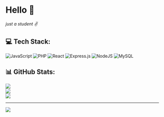 # Hello 👋
  _just a student ✌️_
  
## 💻 Tech Stack:
![JavaScript](https://img.shields.io/badge/javascript-%23323330.svg?style=for-the-badge&logo=javascript&logoColor=%23F7DF1E) ![PHP](https://img.shields.io/badge/php-%23777BB4.svg?style=for-the-badge&logo=php&logoColor=white) ![React](https://img.shields.io/badge/react-%2320232a.svg?style=for-the-badge&logo=react&logoColor=%2361DAFB) ![Express.js](https://img.shields.io/badge/express.js-%23404d59.svg?style=for-the-badge&logo=express&logoColor=%2361DAFB) ![NodeJS](https://img.shields.io/badge/node.js-6DA55F?style=for-the-badge&logo=node.js&logoColor=white) ![MySQL](https://img.shields.io/badge/mysql-4479A1.svg?style=for-the-badge&logo=mysql&logoColor=white)
## 📊 GitHub Stats:
![](https://github-readme-stats.vercel.app/api?username=which-Me&theme=dracula&hide_border=false&include_all_commits=false&count_private=false)<br/>
![](https://nirzak-streak-stats.vercel.app/?user=which-Me&theme=dracula&hide_border=false)<br/>
![](https://github-readme-stats.vercel.app/api/top-langs/?username=which-Me&theme=dracula&hide_border=false&include_all_commits=false&count_private=false&layout=compact)

---
[![](https://visitcount.itsvg.in/api?id=which-Me&icon=0&color=0)](https://visitcount.itsvg.in)

<!-- Proudly created with GPRM ( https://gprm.itsvg.in ) -->
